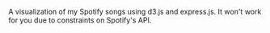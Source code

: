 A visualization of my Spotify songs using d3.js and express.js. It won't work for you due to constraints on Spotify's API.
